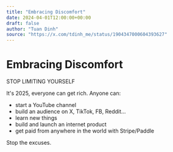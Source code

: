 ```yaml
---
title: "Embracing Discomfort"
date: 2024-04-01T12:00:00+00:00
draft: false
author: "Tuan Dinh"
source: "https://x.com/tdinh_me/status/1904347000604393627"
---
```


# Embracing Discomfort

STOP LIMITING YOURSELF

It's 2025, everyone can get rich. Anyone can:
- start a YouTube channel
- build an audience on X, TikTok, FB, Reddit...
- learn new things
- build and launch an internet product
- get paid from anywhere in the world with Stripe/Paddle

Stop the excuses.